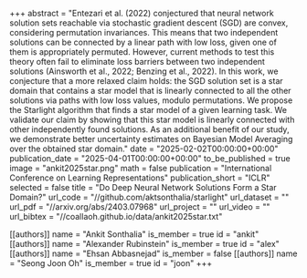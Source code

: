 +++
abstract = "Entezari et al. (2022) conjectured that neural network solution sets reachable via stochastic gradient descent (SGD) are convex, considering permutation invariances. This means that two independent solutions can be connected by a linear path with low loss, given one of them is appropriately permuted. However, current methods to test this theory often fail to eliminate loss barriers between two independent solutions (Ainsworth et al., 2022; Benzing et al., 2022). In this work, we conjecture that a more relaxed claim holds: the SGD solution set is a star domain that contains a star model that is linearly connected to all the other solutions via paths with low loss values, modulo permutations. We propose the Starlight algorithm that finds a star model of a given learning task. We validate our claim by showing that this star model is linearly connected with other independently found solutions. As an additional benefit of our study, we demonstrate better uncertainty estimates on Bayesian Model Averaging over the obtained star domain."
date = "2025-02-02T00:00:00+00:00"
publication_date = "2025-04-01T00:00:00+00:00"
to_be_published = true
image = "ankit2025star.png"
math = false
publication = "International Conference on Learning Representations"
publication_short = "ICLR"
selected = false
title = "Do Deep Neural Network Solutions Form a Star Domain?"
url_code = "//github.com/aktsonthalia/starlight"
url_dataset = ""
url_pdf = "//arxiv.org/abs/2403.07968"
url_project = ""
url_video = ""
url_bibtex = "//coallaoh.github.io/data/ankit2025star.txt"

[[authors]]
    name = "Ankit Sonthalia"
    is_member = true
    id = "ankit"
[[authors]]
    name = "Alexander Rubinstein"
    is_member = true
    id = "alex"
[[authors]]
    name = "Ehsan Abbasnejad"
    is_member = false
[[authors]]
    name = "Seong Joon Oh"
    is_member = true
    id = "joon"
+++
